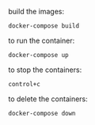 build the images:
```shell
docker-compose build
```
to run the container:
```shell
docker-compose up
```

to stop the containers:
```
control+c
```

to delete the containers:
```shell
docker-compose down
```
